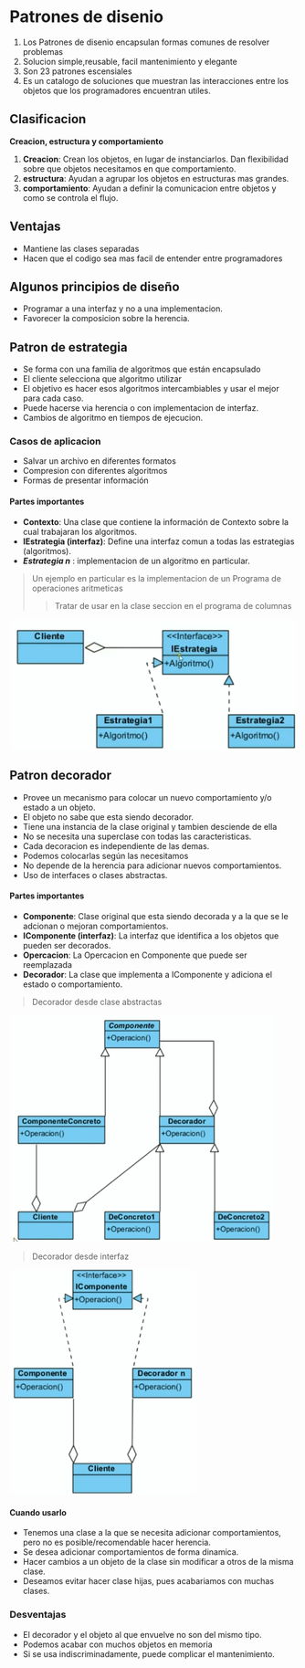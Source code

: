 # Patrones de disenio

1. Los Patrones de disenio encapsulan formas comunes de resolver problemas
2. Solucion simple,reusable, facil mantenimiento y elegante
3. Son 23 patrones escensiales
4. Es un catalogo de soluciones que muestran las interacciones entre los objetos que los programadores encuentran utiles.


## Clasificacion

 **Creacion, estructura y comportamiento**
 1. **Creacion**: Crean los objetos, en lugar de instanciarlos. Dan flexibilidad sobre que objetos necesitamos en que comportamiento.
 2. **estructura**: Ayudan a agrupar los objetos en estructuras mas grandes.
 3. **comportamiento**: Ayudan a definir la comunicacion entre objetos y como se controla el flujo.


## Ventajas

* Mantiene las clases separadas
*  Hacen que el codigo sea mas facil de entender entre programadores


## Algunos principios de diseño

* Programar a una interfaz y no a una implementacion.
* Favorecer la composicion sobre la herencia.

## Patron de estrategia

* Se forma con una familia de algoritmos que están encapsulado
* El cliente selecciona que algoritmo utilizar
* El objetivo es hacer esos algoritmos intercambiables y usar el mejor para cada caso.
* Puede hacerse via herencia o con implementacion de interfaz.
* Cambios de algoritmo en tiempos de ejecucion.

### Casos de aplicacion

* Salvar un archivo en diferentes formatos
* Compresion con diferentes algoritmos
* Formas de presentar información

#### Partes importantes

  * **Contexto**: Una clase que contiene la información de Contexto sobre la cual trabajaran los algoritmos.
  * **IEstrategia (interfaz)**: Define una interfaz comun a todas las estrategias (algoritmos).
  * ***Estrategia n*** : implementacion de un algoritmo en particular.
>Un ejemplo en particular es la implementacion de un Programa de operaciones aritmeticas
>>Tratar de usar en la clase seccion en el programa de columnas

  ![Estrategia](https://github.com/santiagovasquez1/Patrones-de-disenio/blob/master/Estrategia.PNG)

## Patron decorador

  * Provee un mecanismo para colocar un nuevo comportamiento y/o estado a un objeto.
  * El objeto no sabe que esta siendo decorador.
  * Tiene una instancia de la clase original y tambien desciende de ella
  * No se necesita una superclase con todas las caracteristicas.
  * Cada decoracion es independiente de las demas.
  * Podemos colocarlas según las necesitamos
  * No depende de la herencia para adicionar nuevos comportamientos.
  * Uso de interfaces o clases abstractas.

#### Partes importantes

  * **Componente**: Clase original que esta siendo decorada y a la que se le adcionan o mejoran comportamientos.
  * **IComponente (interfaz)**: La interfaz que identifica a los objetos que pueden ser decorados.
  * **Opercacion**: La Opercacion en Componente que puede ser reemplazada
  * **Decorador**: La clase que implementa a IComponente y adiciona el estado o comportamiento.

>Decorador desde clase abstractas

  ![Decorador_Clase_abstracta](https://github.com/santiagovasquez1/Patrones-de-disenio/blob/master/Decorador.PNG)

  >Decorador desde interfaz

  ![Decorador_Clase_interfaz](https://github.com/santiagovasquez1/Patrones-de-disenio/blob/master/Decorador_Interfaz.PNG)

#### Cuando usarlo

  * Tenemos una clase a la que se necesita adicionar comportamientos, pero no es posible/recomendable hacer herencia.
  * Se desea adicionar comportamientos de forma dinamica.
  * Hacer cambios a un objeto de la clase sin modificar a otros de la misma clase.
  * Deseamos evitar hacer clase hijas, pues acabariamos con muchas clases.

### Desventajas

  * El decorador y el objeto al que envuelve no son del mismo tipo.
  * Podemos acabar con muchos objetos en memoria
  * Si se usa indiscriminadamente, puede complicar el mantenimiento.
